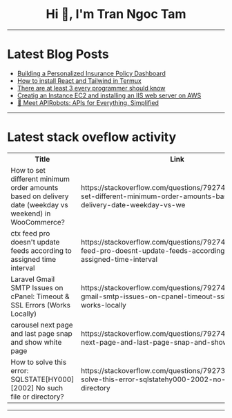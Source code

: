 <h1 align="center">Hi 👋, I'm Tran Ngoc Tam</h1>

---

# Latest Blog Posts 
<!-- BLOG-POST-LIST:START -->
- [Building a Personalized Insurance Policy Dashboard](https://dev.to/openkoda/building-a-personalized-insurance-policy-dashboard-21j4)
- [How to install React and Tailwind in Termux](https://dev.to/ipigantenk/how-to-install-react-and-tailwind-with-vite-on-termux-48m5)
- [There are at least 3 every programmer should know](https://dev.to/william4411/there-are-at-least-3-every-programmer-should-know-4hb9)
- [Creatig an Instance EC2 and installing an IIS web server on AWS](https://dev.to/ajayi/creatig-an-instance-ec2-and-installing-an-iis-web-server-on-aws-1lfa)
- [🚀 Meet APIRobots: APIs for Everything, Simplified](https://dev.to/apirobotspro/meet-apirobots-apis-for-everything-simplified-5ahp)
<!-- BLOG-POST-LIST:END -->

---

# Latest stack oveflow activity
<table>
  <tr><th>Title</th><th>Link</th></tr>
  <!-- STACKOVERFLOW:START --><tr><td>How to set different minimum order amounts based on delivery date &lpar;weekday vs weekend&rpar; in WooCommerce?</td><td>https://stackoverflow.com/questions/79274616/how-to-set-different-minimum-order-amounts-based-on-delivery-date-weekday-vs-we</td></tr><tr><td>ctx feed pro doesn&#39;t update feeds according to assigned time interval</td><td>https://stackoverflow.com/questions/79274594/ctx-feed-pro-doesnt-update-feeds-according-to-assigned-time-interval</td></tr><tr><td>Laravel Gmail SMTP Issues on cPanel: Timeout &amp; SSL Errors &lpar;Works Locally&rpar;</td><td>https://stackoverflow.com/questions/79274566/laravel-gmail-smtp-issues-on-cpanel-timeout-ssl-errors-works-locally</td></tr><tr><td>carousel next page and last page snap and show white page</td><td>https://stackoverflow.com/questions/79274524/carousel-next-page-and-last-page-snap-and-show-white-page</td></tr><tr><td>How to solve this error: SQLSTATE[HY000] [2002] No such file or directory?</td><td>https://stackoverflow.com/questions/79273970/how-to-solve-this-error-sqlstatehy000-2002-no-such-file-or-directory</td></tr><!-- STACKOVERFLOW:END -->
</table>

---


